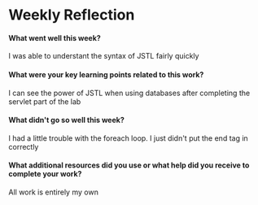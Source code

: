 # Weekly Reflection

#### What went well this week? 

I was able to understant the syntax of JSTL fairly quickly

#### What were your key learning points related to this work?

I can see the power of JSTL when using databases after completing the servlet part
of the lab

#### What didn't go so well this week? 

I had a little trouble with the foreach loop. I just didn't put the end tag
in correctly

#### What additional resources did you use or what help did you receive to complete your work? 

All work is entirely my own
